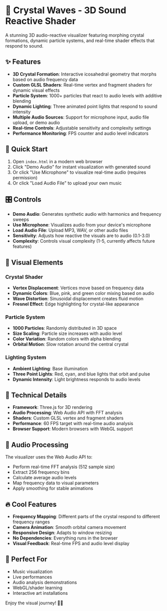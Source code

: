 # 🎵 Crystal Waves - 3D Sound Reactive Shader

A stunning 3D audio-reactive visualizer featuring morphing crystal formations, dynamic particle systems, and real-time shader effects that respond to sound.

## ✨ Features

- **3D Crystal Formation**: Interactive icosahedral geometry that morphs based on audio frequency data
- **Custom GLSL Shaders**: Real-time vertex and fragment shaders for dynamic visual effects
- **Particle System**: 1000+ particles that react to audio levels with additive blending
- **Dynamic Lighting**: Three animated point lights that respond to sound intensity
- **Multiple Audio Sources**: Support for microphone input, audio file upload, or demo audio
- **Real-time Controls**: Adjustable sensitivity and complexity settings
- **Performance Monitoring**: FPS counter and audio level indicators

## 🚀 Quick Start

1. Open `index.html` in a modern web browser
2. Click "Demo Audio" for instant visualization with generated sound
3. Or click "Use Microphone" to visualize real-time audio (requires permission)
4. Or click "Load Audio File" to upload your own music

## 🎛️ Controls

- **Demo Audio**: Generates synthetic audio with harmonics and frequency sweeps
- **Use Microphone**: Visualizes audio from your device's microphone
- **Load Audio File**: Upload MP3, WAV, or other audio files
- **Sensitivity**: Adjusts how reactive the visuals are to audio (0.1-3.0)
- **Complexity**: Controls visual complexity (1-5, currently affects future features)

## 🎨 Visual Elements

### Crystal Shader
- **Vertex Displacement**: Vertices move based on frequency data
- **Dynamic Colors**: Blue, pink, and green color mixing based on audio
- **Wave Distortion**: Sinusoidal displacement creates fluid motion
- **Fresnel Effect**: Edge highlighting for crystal-like appearance

### Particle System
- **1000 Particles**: Randomly distributed in 3D space
- **Size Scaling**: Particle size increases with audio level
- **Color Variation**: Random colors with alpha blending
- **Orbital Motion**: Slow rotation around the central crystal

### Lighting System
- **Ambient Lighting**: Base illumination
- **Three Point Lights**: Red, cyan, and blue lights that orbit and pulse
- **Dynamic Intensity**: Light brightness responds to audio levels

## 🔧 Technical Details

- **Framework**: Three.js for 3D rendering
- **Audio Processing**: Web Audio API with FFT analysis
- **Shaders**: Custom GLSL vertex and fragment shaders
- **Performance**: 60 FPS target with real-time audio analysis
- **Browser Support**: Modern browsers with WebGL support

## 🎵 Audio Processing

The visualizer uses the Web Audio API to:
- Perform real-time FFT analysis (512 sample size)
- Extract 256 frequency bins
- Calculate average audio levels
- Map frequency data to visual parameters
- Apply smoothing for stable animations

## 🔥 Cool Features

- **Frequency Mapping**: Different parts of the crystal respond to different frequency ranges
- **Camera Animation**: Smooth orbital camera movement
- **Responsive Design**: Adapts to window resizing
- **No Dependencies**: Everything runs in the browser
- **Visual Feedback**: Real-time FPS and audio level display

## 🌟 Perfect For

- Music visualization
- Live performances
- Audio analysis demonstrations
- WebGL/shader learning
- Interactive art installations

Enjoy the visual journey! 🚀✨